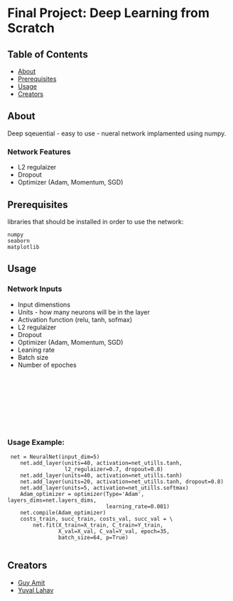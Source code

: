# Final Project: Deep Learning from Scratch 

## Table of Contents

- [About](#about)
- [Prerequisites](#prerequisites)
- [Usage](#usage)
- [Creators](#creators)

## About <a name = "about"></a>

Deep sqeuential - easy to use - nueral network implamented using numpy.

### Network Features
- L2 regulaizer
- Dropout
- Optimizer (Adam, Momentum, SGD)
 
## Prerequisites <a name = "prerequisites"></a>

libraries that should be installed in order to use the network: 
```
numpy
seaborn
matplotlib
```

## Usage <a name = "usage"></a>
### Network Inputs
- Input dimenstions
- Units - how many neurons will be in the layer
- Activation function (relu, tanh, sofmax)
- L2 regulaizer
- Dropout
- Optimizer (Adam, Momentum, SGD)
- Leaning rate
- Batch size
- Number of epoches
</br>
</br>
</br>
</br>
</br>
</br>
</br>

### Usage Example:
```
 net = NeuralNet(input_dim=5)
    net.add_layer(units=40, activation=net_utills.tanh,
                  l2_regulaizer=0.7, dropout=0.8)
    net.add_layer(units=40, activation=net_utills.tanh)
    net.add_layer(units=20, activation=net_utills.tanh, dropout=0.8)
    net.add_layer(units=5, activation=net_utills.softmax)
    Adam_optimizer = optimizer(Type='Adam', layers_dims=net.layers_dims,
                               learning_rate=0.001)
    net.compile(Adam_optimizer)
    costs_train, succ_train, costs_val, succ_val = \
        net.fit(X_train=X_train, C_train=Y_train, 
                X_val=X_val, C_val=Y_val, epoch=35, 
                batch_size=64, p=True)
   
```

## Creators <a name = "creators"></a>
- [Guy Amit](https://github.com/guyAmit)
- [Yuval Lahav]()